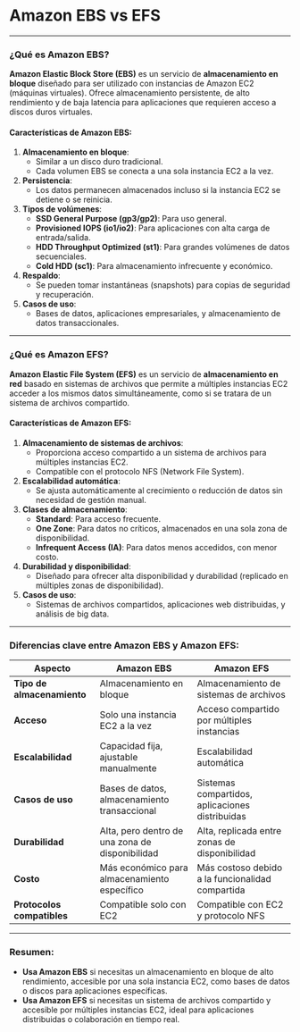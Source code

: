 # Amazon EBS vs EFS

---

### **¿Qué es Amazon EBS?**
**Amazon Elastic Block Store (EBS)** es un servicio de **almacenamiento en bloque** diseñado para ser utilizado con instancias de Amazon EC2 (máquinas virtuales). Ofrece almacenamiento persistente, de alto rendimiento y de baja latencia para aplicaciones que requieren acceso a discos duros virtuales.

#### **Características de Amazon EBS:**
1. **Almacenamiento en bloque**:
   - Similar a un disco duro tradicional.
   - Cada volumen EBS se conecta a una sola instancia EC2 a la vez.
2. **Persistencia**:
   - Los datos permanecen almacenados incluso si la instancia EC2 se detiene o se reinicia.
3. **Tipos de volúmenes**:
   - **SSD General Purpose (gp3/gp2)**: Para uso general.
   - **Provisioned IOPS (io1/io2)**: Para aplicaciones con alta carga de entrada/salida.
   - **HDD Throughput Optimized (st1)**: Para grandes volúmenes de datos secuenciales.
   - **Cold HDD (sc1)**: Para almacenamiento infrecuente y económico.
4. **Respaldo**:
   - Se pueden tomar instantáneas (snapshots) para copias de seguridad y recuperación.
5. **Casos de uso**:
   - Bases de datos, aplicaciones empresariales, y almacenamiento de datos transaccionales.

---

### **¿Qué es Amazon EFS?**
**Amazon Elastic File System (EFS)** es un servicio de **almacenamiento en red** basado en sistemas de archivos que permite a múltiples instancias EC2 acceder a los mismos datos simultáneamente, como si se tratara de un sistema de archivos compartido.

#### **Características de Amazon EFS:**
1. **Almacenamiento de sistemas de archivos**:
   - Proporciona acceso compartido a un sistema de archivos para múltiples instancias EC2.
   - Compatible con el protocolo NFS (Network File System).
2. **Escalabilidad automática**:
   - Se ajusta automáticamente al crecimiento o reducción de datos sin necesidad de gestión manual.
3. **Clases de almacenamiento**:
   - **Standard**: Para acceso frecuente.
   - **One Zone**: Para datos no críticos, almacenados en una sola zona de disponibilidad.
   - **Infrequent Access (IA)**: Para datos menos accedidos, con menor costo.
4. **Durabilidad y disponibilidad**:
   - Diseñado para ofrecer alta disponibilidad y durabilidad (replicado en múltiples zonas de disponibilidad).
5. **Casos de uso**:
   - Sistemas de archivos compartidos, aplicaciones web distribuidas, y análisis de big data.

---

### **Diferencias clave entre Amazon EBS y Amazon EFS:**

| **Aspecto**              | **Amazon EBS**                              | **Amazon EFS**                              |
|--------------------------|---------------------------------------------|---------------------------------------------|
| **Tipo de almacenamiento** | Almacenamiento en bloque                  | Almacenamiento de sistemas de archivos      |
| **Acceso**                | Solo una instancia EC2 a la vez            | Acceso compartido por múltiples instancias  |
| **Escalabilidad**         | Capacidad fija, ajustable manualmente      | Escalabilidad automática                    |
| **Casos de uso**          | Bases de datos, almacenamiento transaccional | Sistemas compartidos, aplicaciones distribuidas |
| **Durabilidad**           | Alta, pero dentro de una zona de disponibilidad | Alta, replicada entre zonas de disponibilidad |
| **Costo**                 | Más económico para almacenamiento específico | Más costoso debido a la funcionalidad compartida |
| **Protocolos compatibles** | Compatible solo con EC2                   | Compatible con EC2 y protocolo NFS          |

---

### **Resumen:**
- **Usa Amazon EBS** si necesitas un almacenamiento en bloque de alto rendimiento, accesible por una sola instancia EC2, como bases de datos o discos para aplicaciones específicas.
- **Usa Amazon EFS** si necesitas un sistema de archivos compartido y accesible por múltiples instancias EC2, ideal para aplicaciones distribuidas o colaboración en tiempo real.

